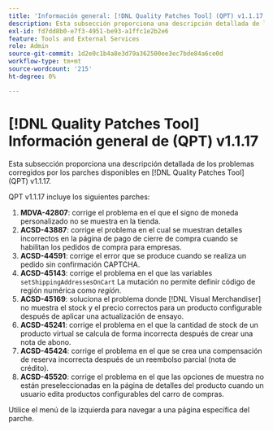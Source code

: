 ```yaml
---
title: 'Información general: [!DNL Quality Patches Tool] (QPT) v1.1.17'
description: Esta subsección proporciona una descripción detallada de los problemas corregidos por los parches disponibles en [!DNL Quality Patches Tool] (QPT) v1.1.17.
exl-id: fd7dd8b0-e7f3-4951-be93-a1ffc1e2b2e6
feature: Tools and External Services
role: Admin
source-git-commit: 1d2e0c1b4a8e3d79a362500ee3ec7bde84a6ce0d
workflow-type: tm+mt
source-wordcount: '215'
ht-degree: 0%

---
```


# [!DNL Quality Patches Tool] Información general de (QPT) v1.1.17

Esta subsección proporciona una descripción detallada de los problemas corregidos por los parches disponibles en [!DNL Quality Patches Tool] (QPT) v1.1.17.

QPT v1.1.17 incluye los siguientes parches:

1. **MDVA-42807**: corrige el problema en el que el signo de moneda personalizado no se muestra en la tienda.
1. **ACSD-43887**: corrige el problema en el cual se muestran detalles incorrectos en la página de pago de cierre de compra cuando se habilitan los pedidos de compra para empresas.
1. **ACSD-44591**: corrige el error que se produce cuando se realiza un pedido sin confirmación CAPTCHA.
1. **ACSD-45143**: corrige el problema en el que las variables `setShippingAddressesOnCart` La mutación no permite definir código de región numérica como *región*.
1. **ACSD-45169**: soluciona el problema donde [!DNL Visual Merchandiser] no muestra el stock y el precio correctos para un producto configurable después de aplicar una actualización de ensayo.
1. **ACSD-45241**: corrige el problema en el que la cantidad de stock de un producto virtual se calcula de forma incorrecta después de crear una nota de abono.
1. **ACSD-45424**: corrige el problema en el que se crea una compensación de reserva incorrecta después de un reembolso parcial (nota de crédito).
1. **ACSD-45520**: corrige el problema en el que las opciones de muestra no están preseleccionadas en la página de detalles del producto cuando un usuario edita productos configurables del carro de compras.

Utilice el menú de la izquierda para navegar a una página específica del parche.
